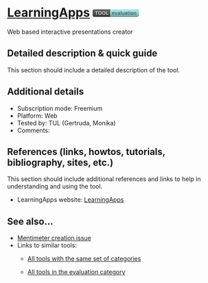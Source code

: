 # [LearningApps](https://learningapps.org/)  [<img src="images/evaluation.png" align="bottom">](https://github.com/e-CLOSE/Toolbox/issues?q=label%3A01_TOOL+label%3Aevaluation)

Web based interactive presentations creator


## Detailed description & quick guide

This section should include a detailed description of the tool.


## Additional details

- Subscription mode: Freemium
- Platform: Web
- Tested by: TUL (Gertruda, Monika)
- Comments: 


## References (links, howtos, tutorials, bibliography, sites, etc.)

This section should include additional references and links to help in
understanding and using the tool.

- LearningApps website: [LearningApps](https://learningapps.org/)


## See also...

- [Mentimeter creation issue](https://github.com/e-CLOSE/Toolbox/issues/64)
- Links to similar tools:
  - [All tools with the same set of categories](https://github.com/e-CLOSE/Toolbox/issues?q=label%3A01_TOOL+label%3Aevaluation)

  - [All tools in the evaluation category](https://github.com/e-CLOSE/Toolbox/issues?q=label%3A01_TOOL+label%3Aevaluation)
